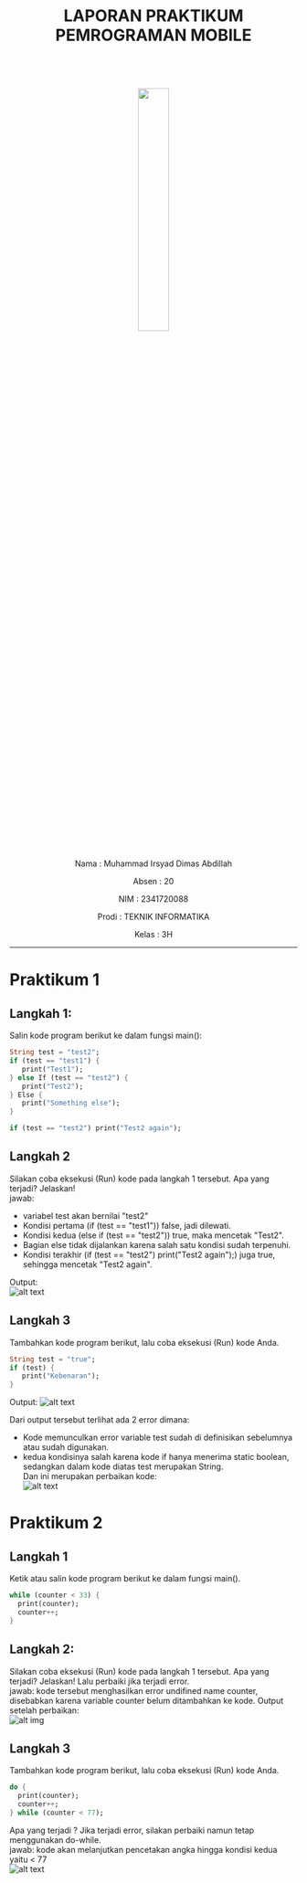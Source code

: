 # <p align="center">LAPORAN PRAKTIKUM PEMROGRAMAN MOBILE</p>

<br><br>

<p align="center">
    <img src="https://static.wikia.nocookie.net/logopedia/images/8/8a/Politeknik_Negeri_Malang.png/revision/latest?cb=20190922202558" width="33%">
</p>

<br><br>

<p align="center">Nama  : Muhammad Irsyad Dimas Abdillah</p>
<p align="center">Absen : 20</p>
<p align="center">NIM   : 2341720088</p>
<p align="center">Prodi : TEKNIK INFORMATIKA</p>
<p align="center">Kelas : 3H</p>

---

# Praktikum 1

## Langkah 1:
Salin kode program berikut ke dalam fungsi main():

```dart
String test = "test2";
if (test == "test1") {
   print("Test1");
} else If (test == "test2") {
   print("Test2");
} Else {
   print("Something else");
}

if (test == "test2") print("Test2 again");
```

## Langkah 2
Silakan coba eksekusi (Run) kode pada langkah 1 tersebut. Apa yang terjadi? Jelaskan! <br>
jawab: 
  * variabel test akan bernilai "test2"
  * Kondisi pertama (if (test == "test1")) false, jadi dilewati.
  * Kondisi kedua (else if (test == "test2")) true, maka mencetak "Test2".
  * Bagian else tidak dijalankan karena salah satu kondisi sudah terpenuhi.
  * Kondisi terakhir (if (test == "test2") print("Test2 again");) juga true, sehingga mencetak "Test2 again".<br>
  
Output:  
![alt text](img\P1L1.png)

## Langkah 3
Tambahkan kode program berikut, lalu coba eksekusi (Run) kode Anda. <br>

```dart
String test = "true";
if (test) {
   print("Kebenaran");
}
```
Output:
![alt text](img\P1L3.PNG)<br>

Dari output tersebut terlihat ada 2 error dimana:
   * Kode memunculkan error variable test sudah di definisikan sebelumnya atau sudah digunakan.
   * kedua kondisinya salah karena kode if hanya menerima static boolean, sedangkan dalam kode diatas test merupakan String.<br>
Dan ini merupakan perbaikan kode: <br>
![alt text](img/OtpP1L3.png)

# Praktikum 2
## Langkah 1
Ketik atau salin kode program berikut ke dalam fungsi main().

```dart
while (counter < 33) {
  print(counter);
  counter++;
}
```
## Langkah 2:
Silakan coba eksekusi (Run) kode pada langkah 1 tersebut. Apa yang terjadi? Jelaskan! Lalu perbaiki jika terjadi error. <br>
jawab: kode tersebut menghasilkan error undifined name counter, disebabkan karena variable counter belum ditambahkan ke kode.
Output setelah perbaikan: <br>
![alt img](img/P2L1.png)
## Langkah 3
Tambahkan kode program berikut, lalu coba eksekusi (Run) kode Anda.

```dart
do {
  print(counter);
  counter++;
} while (counter < 77);
```

Apa yang terjadi ? Jika terjadi error, silakan perbaiki namun tetap menggunakan do-while.<br>
jawab: kode akan melanjutkan pencetakan angka hingga kondisi kedua yaitu < 77 <br>
![alt text](img/P2L3.png)



